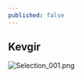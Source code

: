 ```yaml
---
published: false
---
```

## Kevgir 
![Selection_001.png]({{site.baseurl}}/_posts/Selection_001.png)
